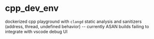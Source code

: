 # cpp_dev_env

dockerized cpp playground with `clangd` static analysis and sanitizers (address, thread, undefined behavior) -- currently ASAN builds failing to integrate with vscode debug UI
